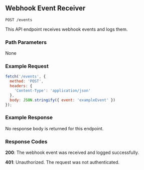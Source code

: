 ## Webhook Event Receiver

```
POST /events
```

This API endpoint receives webhook events and logs them.

### Path Parameters

None

### Example Request

```javascript
fetch('/events', {
  method: 'POST',
  headers: {
    'Content-Type': 'application/json'
  },
  body: JSON.stringify({ event: 'exampleEvent' })
});
```

### Example Response

No response body is returned for this endpoint.

### Response Codes

**200**: The webhook event was received and logged successfully.

**401**: Unauthorized. The request was not authenticated.

<br />

